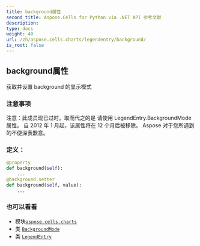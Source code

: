```yaml
---
title: background属性
second_title: Aspose.Cells for Python via .NET API 参考文献
description:
type: docs
weight: 40
url: /zh/aspose.cells.charts/legendentry/background/
is_root: false
---
```

## background属性

获取并设置 background 的显示模式

### 注意事项

注意：此成员现已过时。取而代之的是
请使用 LegendEntry.BackgroundMode 属性。
自 2012 年 1 月起，该属性将在 12 个月后被移除。
Aspose 对于您所遇到的不便深表歉意。
### 定义：
```python
@property
def background(self):
    ...
@background.setter
def background(self, value):
    ...
```

### 也可以看看
* 模块[`aspose.cells.charts`](../../)
* 类 [`BackgroundMode`](/cells/python-net/zh/aspose.cells.charts/backgroundmode)
* 类 [`LegendEntry`](/cells/python-net/zh/aspose.cells.charts/legendentry)
